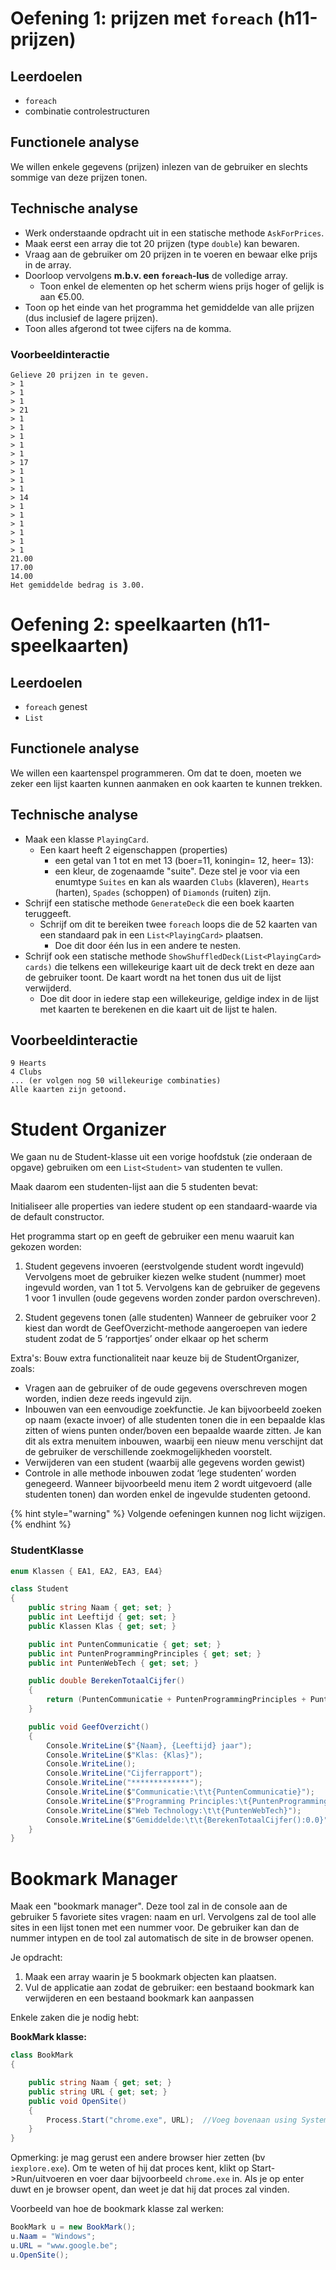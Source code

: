 # Oefening 1: prijzen met `foreach` (h11-prijzen)

## Leerdoelen

* `foreach`
* combinatie controlestructuren

## Functionele analyse

We willen enkele gegevens (prijzen) inlezen van de gebruiker en slechts sommige van deze prijzen tonen.

## Technische analyse

* Werk onderstaande opdracht uit in een statische methode `AskForPrices`.
* Maak eerst een array die tot 20 prijzen (type `double`) kan bewaren.
* Vraag aan de gebruiker om 20 prijzen in te voeren en bewaar elke prijs in de array.
* Doorloop vervolgens **m.b.v. een `foreach`-lus** de volledige array.
  * Toon enkel de elementen op het scherm wiens prijs hoger of gelijk is aan €5.00.
* Toon op het einde van het programma het gemiddelde van alle prijzen (dus inclusief de lagere prijzen).
* Toon alles afgerond tot twee cijfers na de komma.

### Voorbeeldinteractie
```text
Gelieve 20 prijzen in te geven.
> 1
> 1
> 1
> 21
> 1
> 1
> 1
> 1
> 1
> 17
> 1
> 1
> 1
> 14
> 1
> 1
> 1
> 1
> 1
> 1
21.00
17.00
14.00
Het gemiddelde bedrag is 3.00.
```


# Oefening 2: speelkaarten (h11-speelkaarten)

## Leerdoelen

* `foreach` genest
* `List`

## Functionele analyse

We willen een kaartenspel programmeren. Om dat te doen, moeten we zeker een lijst kaarten kunnen aanmaken en ook kaarten te kunnen trekken.

## Technische analyse

* Maak een klasse ``PlayingCard``.
  * Een kaart heeft 2 eigenschappen (properties)
    * een getal van 1 tot en met 13 (boer=11, koningin= 12, heer= 13):
    * een kleur, de zogenaamde "suite". Deze stel je voor via een enumtype `Suites` en kan als waarden `Clubs` (klaveren), `Hearts` (harten), `Spades` (schoppen) of `Diamonds` (ruiten) zijn.
* Schrijf een statische methode `GenerateDeck` die een boek kaarten teruggeeft.
  * Schrijf om dit te bereiken twee `foreach` loops die de 52 kaarten van een standaard pak in een ``List<PlayingCard>`` plaatsen.
    * Doe dit door één lus in een andere te nesten.
* Schrijf ook een statische methode `ShowShuffledDeck(List<PlayingCard> cards)` die telkens een willekeurige kaart uit de deck trekt en deze aan de gebruiker toont. De kaart wordt na het tonen dus uit de lijst verwijderd.
  * Doe dit door in iedere stap een willekeurige, geldige index in de lijst met kaarten te berekenen en die kaart uit de lijst te halen.

## Voorbeeldinteractie
```
9 Hearts
4 Clubs
... (er volgen nog 50 willekeurige combinaties)
Alle kaarten zijn getoond.
```

# Student Organizer

We gaan nu de Student-klasse uit een vorige hoofdstuk (zie onderaan de opgave) gebruiken om een ``List<Student>`` van studenten te vullen.

Maak daarom een studenten-lijst aan die 5 studenten bevat:

Initialiseer alle properties van iedere student op een standaard-waarde via de default constructor.
 
Het programma start op en geeft de gebruiker een menu waaruit kan gekozen worden:

1. Student gegevens invoeren (eerstvolgende student wordt ingevuld)
Vervolgens moet de gebruiker kiezen welke student (nummer) moet ingevuld worden, van 1 tot 5. Vervolgens kan de gebruiker de gegevens 1 voor 1 invullen (oude gegevens worden zonder pardon overschreven).

 
2. Student gegevens tonen (alle studenten)
Wanneer de gebruiker voor 2 kiest dan wordt de GeefOverzicht-methode aangeroepen van iedere student zodat de 5 ‘rapportjes’ onder elkaar op het scherm 

Extra's:
Bouw extra functionaliteit naar keuze bij de StudentOrganizer, zoals:
* Vragen aan de gebruiker of de oude gegevens overschreven mogen worden, indien deze reeds ingevuld zijn.
* Inbouwen van een eenvoudige zoekfunctie. Je kan bijvoorbeeld zoeken op naam (exacte invoer) of alle studenten tonen die in een bepaalde klas zitten of wiens punten onder/boven een bepaalde waarde zitten. Je kan dit als extra menuitem inbouwen, waarbij een nieuw menu verschijnt dat de gebruiker de verschillende zoekmogelijkheden voorstelt.
* Verwijderen van een student (waarbij alle gegevens worden gewist)
* Controle in alle methode inbouwen zodat ‘lege studenten’ worden genegeerd. Wanneer bijvoorbeeld menu item 2 wordt uitgevoerd (alle studenten tonen) dan worden enkel de ingevulde studenten getoond.

{% hint style="warning" %}
Volgende oefeningen kunnen nog licht wijzigen.
{% endhint %}

### StudentKlasse
```csharp
enum Klassen { EA1, EA2, EA3, EA4}

class Student
{
    public string Naam { get; set; }
    public int Leeftijd { get; set; }
    public Klassen Klas { get; set; }

    public int PuntenCommunicatie { get; set; }
    public int PuntenProgrammingPrinciples { get; set; }
    public int PuntenWebTech { get; set; }

    public double BerekenTotaalCijfer()
    {
        return (PuntenCommunicatie + PuntenProgrammingPrinciples + PuntenWebTech) / 3.0;
    }

    public void GeefOverzicht()
    {
        Console.WriteLine($"{Naam}, {Leeftijd} jaar");
        Console.WriteLine($"Klas: {Klas}");
        Console.WriteLine();
        Console.WriteLine("Cijferrapport");
        Console.WriteLine("*************");
        Console.WriteLine($"Communicatie:\t\t{PuntenCommunicatie}");
        Console.WriteLine($"Programming Principles:\t{PuntenProgrammingPrinciples}");
        Console.WriteLine($"Web Technology:\t\t{PuntenWebTech}");
        Console.WriteLine($"Gemiddelde:\t\t{BerekenTotaalCijfer():0.0}");
    }
}
```

# Bookmark Manager

Maak een "bookmark manager". Deze tool zal in de console aan de gebruiker 5 favoriete sites vragen: naam en url. Vervolgens zal de tool alle sites in een lijst tonen met een nummer voor. De gebruiker kan dan de nummer intypen en de tool zal automatisch de site in de browser openen. 

Je opdracht:

1. Maak een array waarin je 5 bookmark objecten kan plaatsen. 
2. Vul de applicatie aan zodat de gebruiker: een bestaand bookmark kan verwijderen en een bestaand bookmark kan aanpassen

Enkele zaken die je nodig hebt:

**BookMark klasse:**
```csharp
class BookMark
{

    public string Naam { get; set; }
    public string URL { get; set; }
    public void OpenSite()
    {
        Process.Start("chrome.exe", URL);  //Voeg bovenaan using System.Diagnostics; toe
    }
}
```

Opmerking: je mag gerust een andere browser hier zetten (bv ``iexplore.exe``). Om te weten of hij dat proces kent, klikt op Start->Run/uitvoeren en voer daar bijvoorbeeld ``chrome.exe`` in. Als je op enter duwt en je browser opent, dan weet je dat hij dat proces zal vinden.

Voorbeeld van hoe de bookmark klasse zal werken:

```csharp
BookMark u = new BookMark();
u.Naam = "Windows";
u.URL = "www.google.be";
u.OpenSite();
```
